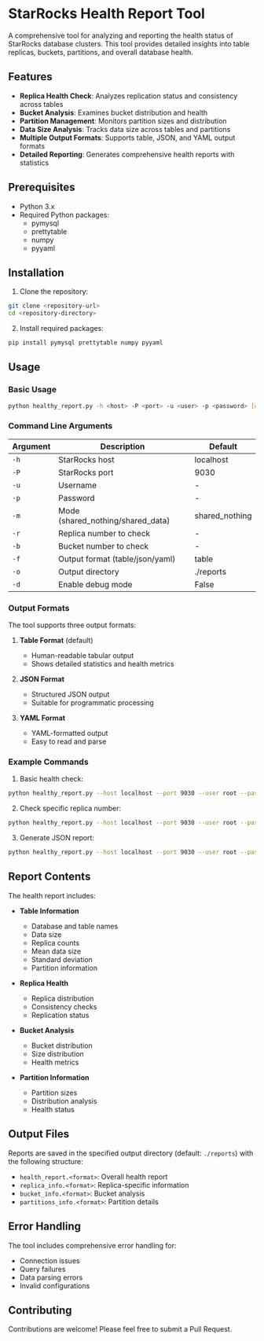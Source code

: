 # StarRocks Health Report Tool

A comprehensive tool for analyzing and reporting the health status of StarRocks database clusters. This tool provides detailed insights into table replicas, buckets, partitions, and overall database health.

## Features

- **Replica Health Check**: Analyzes replication status and consistency across tables
- **Bucket Analysis**: Examines bucket distribution and health
- **Partition Management**: Monitors partition sizes and distribution
- **Data Size Analysis**: Tracks data size across tables and partitions
- **Multiple Output Formats**: Supports table, JSON, and YAML output formats
- **Detailed Reporting**: Generates comprehensive health reports with statistics

## Prerequisites

- Python 3.x
- Required Python packages:
  - pymysql
  - prettytable
  - numpy
  - pyyaml

## Installation

1. Clone the repository:
```bash
git clone <repository-url>
cd <repository-directory>
```

2. Install required packages:
```bash
pip install pymysql prettytable numpy pyyaml
```

## Usage

### Basic Usage

```bash
python healthy_report.py -h <host> -P <port> -u <user> -p <password> [options]
```

### Command Line Arguments

| Argument | Description | Default |
|----------|-------------|---------|
| `-h` | StarRocks host | localhost |
| `-P` | StarRocks port | 9030 |
| `-u` | Username | - |
| `-p` | Password | - |
| `-m` | Mode (shared_nothing/shared_data) | shared_nothing |
| `-r` | Replica number to check | - |
| `-b` | Bucket number to check | - |
| `-f` | Output format (table/json/yaml) | table |
| `-o` | Output directory | ./reports |
| `-d` | Enable debug mode | False |

### Output Formats

The tool supports three output formats:

1. **Table Format** (default)
   - Human-readable tabular output
   - Shows detailed statistics and health metrics

2. **JSON Format**
   - Structured JSON output
   - Suitable for programmatic processing

3. **YAML Format**
   - YAML-formatted output
   - Easy to read and parse

### Example Commands

1. Basic health check:
```bash
python healthy_report.py --host localhost --port 9030 --user root --password password
```

2. Check specific replica number:
```bash
python healthy_report.py --host localhost --port 9030 --user root --password password --replica 3
```

3. Generate JSON report:
```bash
python healthy_report.py --host localhost --port 9030 --user root --password password --format json
```

## Report Contents

The health report includes:

- **Table Information**
  - Database and table names
  - Data size
  - Replica counts
  - Mean data size
  - Standard deviation
  - Partition information

- **Replica Health**
  - Replica distribution
  - Consistency checks
  - Replication status

- **Bucket Analysis**
  - Bucket distribution
  - Size distribution
  - Health metrics

- **Partition Information**
  - Partition sizes
  - Distribution analysis
  - Health status

## Output Files

Reports are saved in the specified output directory (default: `./reports`) with the following structure:

- `health_report.<format>`: Overall health report
- `replica_info.<format>`: Replica-specific information
- `bucket_info.<format>`: Bucket analysis
- `partitions_info.<format>`: Partition details

## Error Handling

The tool includes comprehensive error handling for:
- Connection issues
- Query failures
- Data parsing errors
- Invalid configurations

## Contributing

Contributions are welcome! Please feel free to submit a Pull Request.